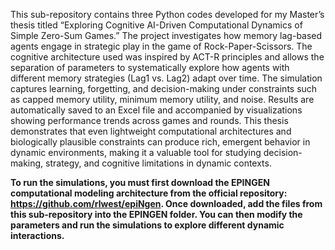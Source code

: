 This sub-repository contains three Python codes developed for my Master’s thesis titled “Exploring Cognitive AI-Driven Computational Dynamics of Simple Zero-Sum Games.” The project investigates how memory lag-based agents engage in strategic play in the game of Rock-Paper-Scissors. The cognitive architecture used was inspired by ACT-R principles and allows the separation of parameters to systematically explore how agents with different memory strategies (Lag1 vs. Lag2) adapt over time. The simulation captures learning, forgetting, and decision-making under constraints such as capped memory utility, minimum memory utility, and noise. Results are automatically saved to an Excel file and accompanied by visualizations showing performance trends across games and rounds. This thesis demonstrates that even lightweight computational architectures and biologically plausible constraints can produce rich, emergent behavior in dynamic environments, making it a valuable tool for studying decision-making, strategy, and cognitive limitations in dynamic contexts.

**To run the simulations, you must first download the EPINGEN computational modeling architecture from the official repository: https://github.com/rlwest/epiNgen. Once downloaded, add the files from this sub-repository into the EPINGEN folder. You can then modify the parameters and run the simulations to explore different dynamic interactions.**
